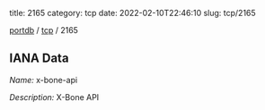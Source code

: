title: 2165
category: tcp
date: 2022-02-10T22:46:10
slug: tcp/2165

[portdb](/) / [tcp](/category/tcp.html) / 2165


## IANA Data

_Name:_ x-bone-api

_Description:_ X-Bone API

